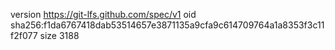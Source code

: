 version https://git-lfs.github.com/spec/v1
oid sha256:f1da6767418dab53514657e3871135a9cfa9c614709764a1a8353f3c11f2f077
size 3188
